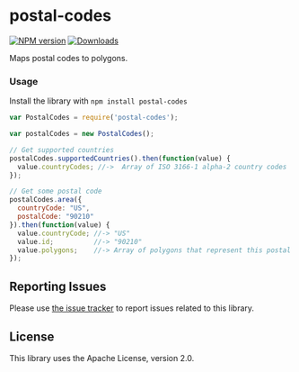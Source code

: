 # postal-codes
[![NPM version][npm-image]][npm-url] [![Downloads][downloads-image]][npm-url]

Maps postal codes to polygons.

### Usage
Install the library with `npm install postal-codes`

```javascript
var PostalCodes = require('postal-codes');

var postalCodes = new PostalCodes();

// Get supported countries
postalCodes.supportedCountries().then(function(value) {
  value.countryCodes; //->  Array of ISO 3166-1 alpha-2 country codes
});

// Get some postal code
postalCodes.area({
  countryCode: "US",
  postalCode: "90210"
}).then(function(value) {
  value.countryCode; //-> "US"
  value.id;          //-> "90210"
  value.polygons;    //-> Array of polygons that represent this postal code
});
```

[downloads-image]: https://img.shields.io/npm/dm/postal-codes.svg

[npm-url]: https://npmjs.org/package/postal-codes
[npm-image]: https://img.shields.io/npm/v/postal-codes.svg

## Reporting Issues

Please use [the issue tracker](https://github.com/wix/postal-codes/issues) to report issues related to this library.

## License
This library uses the Apache License, version 2.0.
